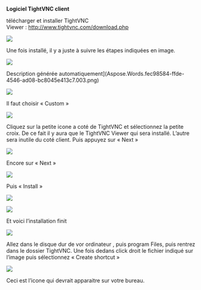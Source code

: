 ﻿**Logiciel TightVNC client**

télécharger et installer TightVNC Viewer : <http://www.tightvnc.com/download.php>

![](https://github.com/WildCodeSchool/TSSR-2402-P1-G2-Teleassistance/blob/main/Images/lien%20t%C3%A9l%C3%A9chargement.png)

Une fois installé, il y a juste à suivre les étapes indiquées en image.

![](https://github.com/WildCodeSchool/TSSR-2402-P1-G2-Teleassistance/blob/main/Images/tightVnc1.png)

Description générée automatiquement](Aspose.Words.fec98584-ffde-4546-ad08-bc8045e413c7.003.png)


![](https://github.com/WildCodeSchool/TSSR-2402-P1-G2-Teleassistance/blob/main/Images/tightVNC2%20(2).png)

Il faut choisir « Custom »

![](https://github.com/WildCodeSchool/TSSR-2402-P1-G2-Teleassistance/blob/main/Images/tightVNC3.png)

Cliquez sur la petite icone a coté de TightVNC et sélectionnez la petite croix. De ce fait il y aura que le TightVNC Viewer qui sera installé. L’autre sera inutile du coté client. Puis appuyez sur « Next »

![](https://github.com/WildCodeSchool/TSSR-2402-P1-G2-Teleassistance/blob/main/Images/tightVNC4.png)

Encore sur « Next »

![](https://github.com/WildCodeSchool/TSSR-2402-P1-G2-Teleassistance/blob/main/Images/tightVNC5.png)

Puis « Install »

![](https://github.com/WildCodeSchool/TSSR-2402-P1-G2-Teleassistance/blob/main/Images/tightVNC6.png)


![](https://github.com/WildCodeSchool/TSSR-2402-P1-G2-Teleassistance/blob/main/Images/tightVNC7.png)

Et voici l’installation finit

![](https://github.com/WildCodeSchool/TSSR-2402-P1-G2-Teleassistance/blob/main/Images/tightVNC8.png)

Allez dans le disque dur de vor ordinateur , puis program Files, puis rentrez dans le dossier TightVNC. Une fois dedans click droit le fichier indiqué sur l’image puis sélectionnez « Create shortcut »

![](https://github.com/WildCodeSchool/TSSR-2402-P1-G2-Teleassistance/blob/main/Images/tightVNC9.png)

Ceci est l’icone qui devrait apparaitre sur votre bureau.
